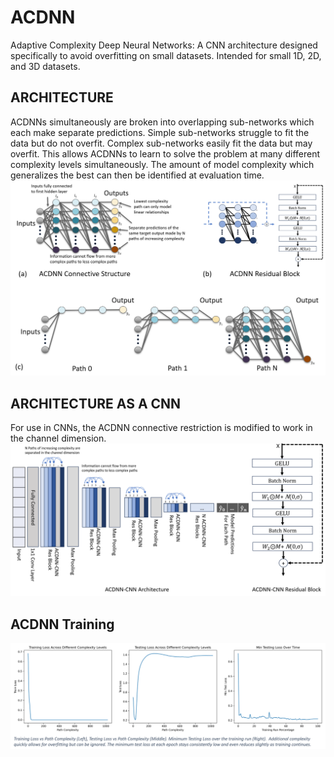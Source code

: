 # ACDNN
Adaptive Complexity Deep Neural Networks: A CNN architecture designed specifically to avoid overfitting on small datasets. Intended for small 1D, 2D, and 3D datasets.

## ARCHITECTURE
ACDNNs simultaneously are broken into overlapping sub-networks which each make separate predictions. Simple sub-networks struggle to fit the data but do not overfit. Complex sub-networks easily fit the data but may overfit. This allows ACDNNs to learn to solve the problem at many different complexity levels simultaneously. The amount of model complexity which generalizes the best can then be identified at evaluation time.
![ACDNN Architecture](resources/figure1.png)

## ARCHITECTURE AS A CNN
For use in CNNs, the ACDNN connective restriction is modified to work in the channel dimension.
![ACDNN-CNN Architecture](resources/figure2.png)

## ACDNN Training
![ACDNN Training](resources/figure3.png)

